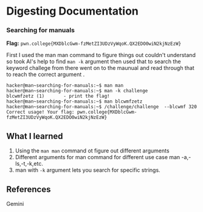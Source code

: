 # Digesting Documentation 

### Searching for manuals 

**Flag:** `pwn.college{MXDblcGwm-fzMetZI3UDzVyWqoK.QX2EDO0wiN2kjNzEzW}`

First I used the man man command to figure things out couldn't understand so took AI's help to find  `man -k` argument then used that to search the keyword challege from there went on to the maunual and read through that to reach the correct argument .

```
hacker@man~searching-for-manuals:~$ man man 
hacker@man~searching-for-manuals:~$ man -k challenge  
blcwmfzetz (1)       - print the flag!
hacker@man~searching-for-manuals:~$ man blcwmfzetz
hacker@man~searching-for-manuals:~$ /challenge/challenge  --blcwmf 320
Correct usage! Your flag: pwn.college{MXDblcGwm-fzMetZI3UDzVyWqoK.QX2EDO0wiN2kjNzEzW}
```

## What I learned

1. Using the `man man` command ot figure out different arguments
2. Different arguments for man command for different use case man -a,-ls,-t,-k,etc.
3. man with `-k` argument lets you search for specific strings. 

## References

Gemini
